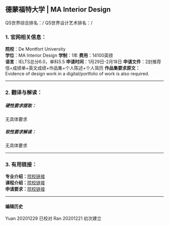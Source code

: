 ##  德蒙福特大学 | MA Interior Design

QS世界综合排名：/
QS世界设计艺术排名：/

### 1. 官网相关信息：

**院校**：De Montfort University  
**学位**：MA Interior Design
**学制**：1年
**费用**：14100英镑  
**语言**：IELTS总分6.0，单科5.5
**申请时间**：1月29日-2月18日
**申请文件**：2封推荐信+成绩单+英文成绩+作品集+个人陈述+个人简历
**作品集要求原文：**  
Evidence of design work in a digital/portfolio of work is also required.




---


### 2. 翻译与解读：

##### 硬性要求提取：
无具体要求


##### 软性要求解读：
无具体要求

---


### 3. 有用链接：

**专业介绍：**[院校链接](https://www.dmu.ac.uk/study/courses/postgraduate-courses/interior-design-ma-degree/interior-design-ma-degree.aspx)  
**课程介绍：**[院校链接](https://www.dmu.ac.uk/study/courses/postgraduate-courses/interior-design-ma-degree/interior-design-ma-degree.aspx)  
**申请要求：**[院校链接](https://www.dmu.ac.uk/study/courses/postgraduate-courses/interior-design-ma-degree/interior-design-ma-degree.aspx)



---


#### 编辑历史
Yuan 20201229 已校对
Ran 20201221 初次建立
